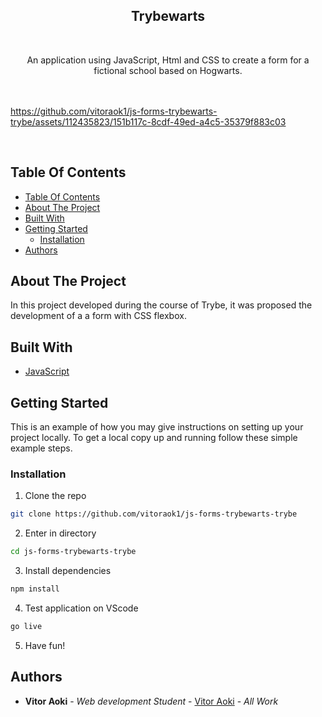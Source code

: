 <p align="center">
  <h2 align="center">Trybewarts</h2>
  <br/>
  <p align="center">
    An application using JavaScript, Html and CSS to create a form for a fictional school based on Hogwarts.
    <br/>
     <br/>
     <br/>
    

https://github.com/vitoraok1/js-forms-trybewarts-trybe/assets/112435823/151b117c-8cdf-49ed-a4c5-35379f883c03

  <br/>
  </p>
</p>

## Table Of Contents

- [Table Of Contents](#table-of-contents)
- [About The Project](#about-the-project)
- [Built With](#built-with)
- [Getting Started](#getting-started)
  - [Installation](#installation)
- [Authors](#authors)

## About The Project

In this project developed during the course of Trybe, it was proposed the development of a a form with CSS flexbox.

## Built With

- [JavaScript](https://www.javascript.com/)

## Getting Started

This is an example of how you may give instructions on setting up your project locally.
To get a local copy up and running follow these simple example steps.

### Installation

1. Clone the repo

```sh
git clone https://github.com/vitoraok1/js-forms-trybewarts-trybe
```

2. Enter in directory

```sh
cd js-forms-trybewarts-trybe
```

3. Install dependencies

```sh
npm install
```

4. Test application on VScode

```sh
go live
```

5. Have fun!

## Authors

- **Vitor Aoki** - _Web development Student_ - [Vitor Aoki](https://github.com/vitoraok1/) - _All Work_
